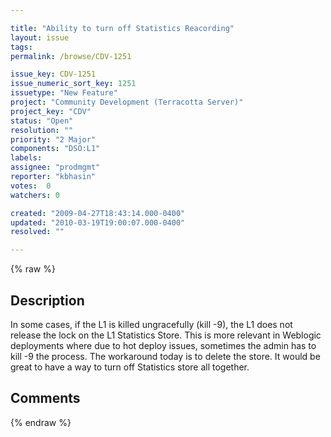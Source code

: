 ```yaml
---

title: "Ability to turn off Statistics Reacording"
layout: issue
tags: 
permalink: /browse/CDV-1251

issue_key: CDV-1251
issue_numeric_sort_key: 1251
issuetype: "New Feature"
project: "Community Development (Terracotta Server)"
project_key: "CDV"
status: "Open"
resolution: ""
priority: "2 Major"
components: "DSO:L1"
labels: 
assignee: "prodmgmt"
reporter: "kbhasin"
votes:  0
watchers: 0

created: "2009-04-27T18:43:14.000-0400"
updated: "2010-03-19T19:00:07.000-0400"
resolved: ""

---
```




{% raw %}



## Description

<div markdown="1" class="description">

In some cases, if the L1 is killed ungracefully (kill -9), the L1 does not release the lock on the L1 Statistics Store. This is more relevant in Weblogic deployments where due to hot deploy issues, sometimes the admin has to kill -9 the process. The workaround today is to delete the store. It would be great to have a way to turn off Statistics store all together.

</div>

## Comments



{% endraw %}

